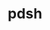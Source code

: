 ---
title: "pdsh"
layout: cache
categories: [package, v0.18.0]
meta: {"versions": ["2.31"], "compilers": ["gcc@=7.5.0"], "oss": ["ubuntu18.04"], "platforms": ["linux"], "targets": ["x86_64"], "stacks": ["e4s", "radiuss", "root", "tutorial"], "num_specs": 1, "num_specs_by_stack": {"tutorial": 1, "radiuss": 1, "root": 1, "e4s": 1}}
spec_details: [{"hash": "aszdbjypgdr5ngii6tlgwjnxxd4nchb4", "compiler": "gcc@=7.5.0", "versions": ["2.31"], "os": "ubuntu18.04", "platform": "linux", "target": "x86_64", "variants": ["+ssh", "+static_modules"], "stacks": ["tutorial", "radiuss", "root", "e4s"], "size": "-", "tarball": "https://binaries.spack.io/releases/v0.18.0/build_cache/linux-ubuntu18.04-x86_64/gcc-7.5.0/pdsh-2.31/linux-ubuntu18.04-x86_64-gcc-7.5.0-pdsh-2.31-aszdbjypgdr5ngii6tlgwjnxxd4nchb4.spack"}]
---